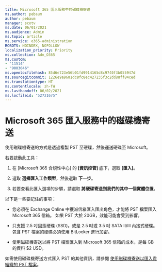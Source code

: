 ```yaml
---
title: Microsoft 365 匯入服務中的磁碟機寄送
ms.author: pebaum
author: pebaum
manager: scotv
ms.date: 06/01/2021
ms.audience: Admin
ms.topic: article
ms.service: o365-administration
ROBOTS: NOINDEX, NOFOLLOW
localization_priority: Priority
ms.collection: Adm_O365
ms.custom:
- "11514"
- "9003046"
ms.openlocfilehash: 85d6e723e56b01fd9914165d8c9740f3b055947d
ms.sourcegitcommit: 1226e9a9601dc8fc8ec427235f3c2dd88ff84ced
ms.translationtype: HT
ms.contentlocale: zh-TW
ms.lasthandoff: 06/02/2021
ms.locfileid: "52721675"
---
```

# <a name="drive-shipping-in-the-microsoft-365-import-service"></a>Microsoft 365 匯入服務中的磁碟機寄送

使用磁碟機寄送的方式是透過複製 PST 至硬碟，然後運送硬碟至 Microsoft。

若要啟動此工具：

1. 在 [Microsoft 365 合規性中心] 的 **[資訊控管]** 底下，選取 **[匯入]**。

1. 選取 **選擇匯入工作類型**，然後選取 **下一步**。

1. 若要查看此匯入選項的步驟，請選取 **將硬碟寄送到我們的其中一個實體位置**。

以下是一些要記住的事項：

- 您必須在 Exchange Online 中獲派信箱匯入匯出角色，才能將 PST 檔案匯入 Microsoft 365 信箱。
如果 PST 大於 20GB，效能可能會受到影響。

- 只支援 2.5 吋固態硬碟 (SSD)，或是 2.5 吋或 3.5 吋 SATA II/III 內接式硬碟。
包含 PST 檔案的硬碟必須使用 BitLocker 進行加密。

- 使用磁碟機寄送以將 PST 檔案匯入到 Microsoft 365 信箱的成本，是每 GB 的資料 $2 USD。

如需使用磁碟機寄送方式匯入 PST 的其他資訊，請參閱 [使用磁碟機寄送以匯入貴組織的 PST 檔案](/microsoft-365/compliance/use-drive-shipping-to-import-pst-files-to-office-365)。